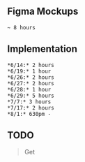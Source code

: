 ## Figma Mockups
    ~ 8 hours

## Implementation

    *6/14:* 2 hours
    *6/19:* 1 hour
    *6/26:* 2 hours
    *6/27:* 2 hours
    *6/28:* 1 hour
    *6/29:* 5 hours
    *7/7:* 3 hours
    *7/17:* 2 hours
    *8/1:* 630pm -


## TODO

> Get 
